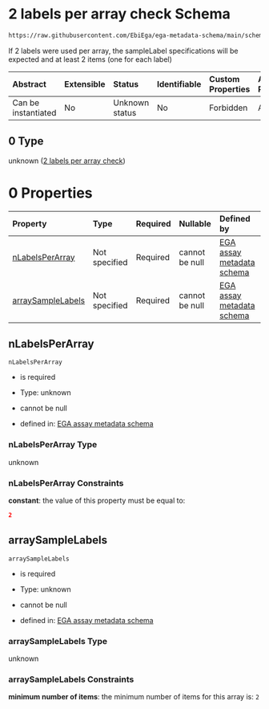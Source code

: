 # 2 labels per array check Schema

```txt
https://raw.githubusercontent.com/EbiEga/ega-metadata-schema/main/schemas/EGA.assay.json#/properties/assayTypeSpecifications/properties/arrayAssaySpecifications/anyOf/0
```

If 2 labels were used per array, the sampleLabel specifications will be expected and at least 2 items (one for each label)

| Abstract            | Extensible | Status         | Identifiable | Custom Properties | Additional Properties | Access Restrictions | Defined In                                                                 |
| :------------------ | :--------- | :------------- | :----------- | :---------------- | :-------------------- | :------------------ | :------------------------------------------------------------------------- |
| Can be instantiated | No         | Unknown status | No           | Forbidden         | Allowed               | none                | [EGA.assay.json\*](../../../schemas/EGA.assay.json "open original schema") |

## 0 Type

unknown ([2 labels per array check](ega-3-properties-assay-type-specifications-properties-specifications-of-an-array-assay-anyof-2-labels-per-array-check.md))

# 0 Properties

| Property                                | Type          | Required | Nullable       | Defined by                                                                                                                                                                                                                                                                                                                                                                                 |
| :-------------------------------------- | :------------ | :------- | :------------- | :----------------------------------------------------------------------------------------------------------------------------------------------------------------------------------------------------------------------------------------------------------------------------------------------------------------------------------------------------------------------------------------- |
| [nLabelsPerArray](#nlabelsperarray)     | Not specified | Required | cannot be null | [EGA assay metadata schema](ega-3-properties-assay-type-specifications-properties-specifications-of-an-array-assay-anyof-2-labels-per-array-check-properties-nlabelsperarray.md "https://raw.githubusercontent.com/EbiEga/ega-metadata-schema/main/schemas/EGA.assay.json#/properties/assayTypeSpecifications/properties/arrayAssaySpecifications/anyOf/0/properties/nLabelsPerArray")     |
| [arraySampleLabels](#arraysamplelabels) | Not specified | Required | cannot be null | [EGA assay metadata schema](ega-3-properties-assay-type-specifications-properties-specifications-of-an-array-assay-anyof-2-labels-per-array-check-properties-arraysamplelabels.md "https://raw.githubusercontent.com/EbiEga/ega-metadata-schema/main/schemas/EGA.assay.json#/properties/assayTypeSpecifications/properties/arrayAssaySpecifications/anyOf/0/properties/arraySampleLabels") |

## nLabelsPerArray



`nLabelsPerArray`

*   is required

*   Type: unknown

*   cannot be null

*   defined in: [EGA assay metadata schema](ega-3-properties-assay-type-specifications-properties-specifications-of-an-array-assay-anyof-2-labels-per-array-check-properties-nlabelsperarray.md "https://raw.githubusercontent.com/EbiEga/ega-metadata-schema/main/schemas/EGA.assay.json#/properties/assayTypeSpecifications/properties/arrayAssaySpecifications/anyOf/0/properties/nLabelsPerArray")

### nLabelsPerArray Type

unknown

### nLabelsPerArray Constraints

**constant**: the value of this property must be equal to:

```json
2
```

## arraySampleLabels



`arraySampleLabels`

*   is required

*   Type: unknown

*   cannot be null

*   defined in: [EGA assay metadata schema](ega-3-properties-assay-type-specifications-properties-specifications-of-an-array-assay-anyof-2-labels-per-array-check-properties-arraysamplelabels.md "https://raw.githubusercontent.com/EbiEga/ega-metadata-schema/main/schemas/EGA.assay.json#/properties/assayTypeSpecifications/properties/arrayAssaySpecifications/anyOf/0/properties/arraySampleLabels")

### arraySampleLabels Type

unknown

### arraySampleLabels Constraints

**minimum number of items**: the minimum number of items for this array is: `2`
